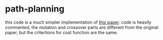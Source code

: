 # path-planning
this code is a much simpler implementation of [this paper](https://ieeexplore.ieee.org/stamp/stamp.jsp?arnumber=8436432).
code is heavily commented, the mutation and crossover parts are different from the original paper, but the critertions for cost function are the same.
